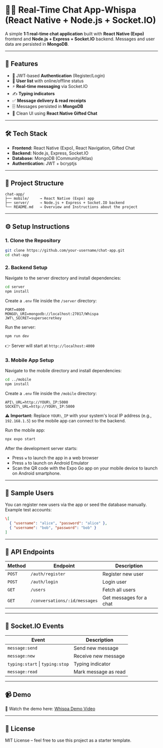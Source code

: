 # 📱💬 Real-Time Chat App-Whispa (React Native + Node.js + Socket.IO)

A simple **1:1 real-time chat application** built with **React Native (Expo)** frontend and **Node.js + Express + Socket.IO** backend. Messages and user data are persisted in **MongoDB**.

---

## 🚀 Features

* 🔑 JWT-based **Authentication** (Register/Login)
* 👥 **User list** with online/offline status
* ⚡ **Real-time messaging** via Socket.IO
* ✍️ **Typing indicators**
* ✅ **Message delivery \& read receipts**
* 🗄️ Messages persisted in **MongoDB**
* 🎨 Clean UI using **React Native Gifted Chat**

---

## 🛠️ Tech Stack

* **Frontend:** React Native (Expo), React Navigation, Gifted Chat
* **Backend:** Node.js, Express, Socket.IO
* **Database:** MongoDB (Community/Atlas)
* **Authentication:** JWT + bcryptjs

---

## 📂 Project Structure

```
chat-app/
├── mobile/     → React Native (Expo) app
├── server/     → Node.js + Express + Socket.IO backend
└── README.md   → Overview and Instructions about the project
```

---

## ⚙️ Setup Instructions

### 1\. Clone the Repository

```bash
git clone https://github.com/your-username/chat-app.git
cd chat-app
```

### 2\. Backend Setup

Navigate to the server directory and install dependencies:

```bash
cd server
npm install
```

Create a `.env` file inside the `/server` directory:

```env
PORT=4000
MONGO\_URI=mongodb://localhost:27017/Whispa
JWT\_SECRET=supersecretkey
```

Run the server:

```bash
npm run dev
```

👉 Server will start at `http://localhost:4000`

### 3\. Mobile App Setup

Navigate to the mobile directory and install dependencies:

```bash
cd ../mobile
npm install
```

Create a `.env` file inside the `/mobile` directory:

```env
API\_URL=http://YOUR\_IP:5000
SOCKET\_URL=http://YOUR\_IP:5000
```

⚠️ **Important:** Replace `YOUR\_IP` with your system's local IP address (e.g., `192.168.1.5`) so the mobile app can connect to the backend.

Run the mobile app:

```bash
npx expo start
```

After the development server starts:

* Press `w` to launch the app in a web browser
* Press `a` to launch on Android Emulator  
* Scan the QR code with the Expo Go app on your mobile device to launch on Android smartphone.

---

## 👤 Sample Users

You can register new users via the app or seed the database manually. Example test accounts:

```json
\[
  { "username": "alice", "password": "alice" },
  { "username": "bob", "password": "bob" }
]
```

---

## 📡 API Endpoints

| Method | Endpoint | Description |
|--------|----------|-------------|
| `POST` | `/auth/register` | Register new user |
| `POST` | `/auth/login` | Login user |
| `GET` | `/users` | Fetch all users |
| `GET` | `/conversations/:id/messages` | Get messages for a chat |

---

## 🔌 Socket.IO Events

| Event | Description |
|-------|-------------|
| `message:send` | Send new message |
| `message:new` | Receive new message |
| `typing:start` \\| `typing:stop` | Typing indicator |
| `message:read` | Mark message as read |

---

## 📹 Demo

🎥 Watch the demo here: [Whispa Demo Video](https://drive.google.com/file/d/1klboDtz5c8oVsduozkFQSztyNqD1g-eD/view?usp=sharing)


---

## 📝 License

MIT License – feel free to use this project as a starter template.

